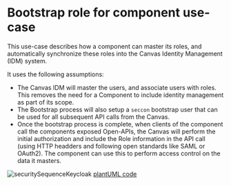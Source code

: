 # Bootstrap role for component use-case

This use-case describes how a component can master its roles, and automatically synchronize these roles into the Canvas Identity Management (IDM) system.

It uses the following assumptions:

* The Canvas IDM will master the users, and associate users with roles. This removes the need for a Component to include identity management as part of its scope.
* The Bootstrap process will also setup a `seccon` bootstrap user that can be used for all subsequent API calls from the Canvas.
* Once the bootstrap process is complete, when clients of the component call the components exposed Open-APIs, the Canvas will perform the initial authorization and include the Role information in the API call (using HTTP headders and following open standards like SAML or OAuth2). The component can use this to perform access control on the data it masters.

![securitySequenceKeycloak](http://www.plantuml.com/plantuml/proxy?cache=no&src=https://raw.githubusercontent.com/tmforum-oda/oda-canvas-ctk/canvasUseCasesandBDD/usecase-library/Bootstrap-role-for-component/securitySequenceKeycloak.puml)
[plantUML code](Bootstrap-role-for-component/securitySequenceKeycloak.puml)